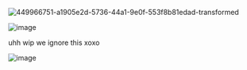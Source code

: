 ![449966751-a1905e2d-5736-44a1-9e0f-553f8b81edad-transformed](https://github.com/user-attachments/assets/acd7401a-bf89-4d14-b8c0-0738fb93f691)

![image](https://github.com/user-attachments/assets/52c59f5e-dbe4-4489-845a-f8b0f46a8116)

uhh wip we ignore this xoxo

![image](https://github.com/user-attachments/assets/bf54352f-ad76-4d25-a7e4-ea9ac049658c)
